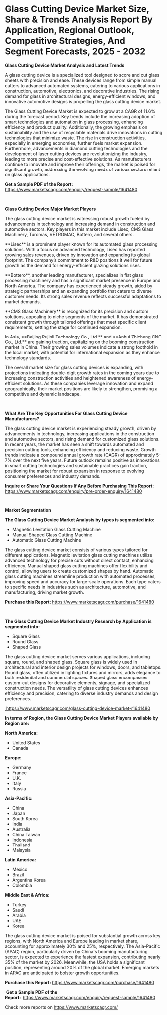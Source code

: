 <p><h1>Glass Cutting Device Market Size, Share & Trends Analysis Report By Application, Regional Outlook, Competitive Strategies, And Segment Forecasts, 2025 - 2032</h1></p><p><strong>Glass Cutting Device Market Analysis and Latest Trends</strong></p>
<p><p>A glass cutting device is a specialized tool designed to score and cut glass sheets with precision and ease. These devices range from simple manual cutters to advanced automated systems, catering to various applications in construction, automotive, electronics, and decorative industries. The rising demand for glass in architectural designs, energy-efficient windows, and innovative automotive designs is propelling the glass cutting device market.</p><p>The Glass Cutting Device Market is expected to grow at a CAGR of 11.6% during the forecast period. Key trends include the increasing adoption of smart technologies and automation in glass processing, enhancing efficiency and product quality. Additionally, the growing emphasis on sustainability and the use of recyclable materials drive innovations in cutting technologies that minimize waste. The rise in construction activities, especially in emerging economies, further fuels market expansion. Furthermore, advancements in diamond cutting technologies and the development of laser cutting devices are revolutionizing the industry, leading to more precise and cost-effective solutions. As manufacturers continue to innovate and improve their offerings, the market is poised for significant growth, addressing the evolving needs of various sectors reliant on glass applications.</p></p>
<p><strong>Get a Sample PDF of the Report:&nbsp;</strong> <a href="https://www.marketscagr.com/enquiry/request-sample/1641480?utm_campaign=2262&utm_medium=2&utm_source=Github&utm_content=ia&utm_term=22022025&utm_id=glass-cutting-device">https://www.marketscagr.com/enquiry/request-sample/1641480</a></p>
<p>&nbsp;</p>
<p><strong>Glass Cutting Device Major Market Players</strong></p>
<p><p>The glass cutting device market is witnessing robust growth fueled by advancements in technology and increasing demand in construction and automotive sectors. Key players in this market include Lisec, CMS Glass Machinery, Turomas, VETROMAC, Bottero, and several others.</p><p>**Lisec** is a prominent player known for its automated glass processing solutions. With a focus on advanced technology, Lisec has reported growing sales revenues, driven by innovation and expanding its global footprint. The company’s commitment to R&D positions it well for future growth as the demand for energy-efficient glazing solutions rises.</p><p>**Bottero**, another leading manufacturer, specializes in flat glass processing machinery and has a significant market presence in Europe and North America. The company has experienced steady growth, aided by strategic partnerships and an expanding portfolio that caters to diverse customer needs. Its strong sales revenue reflects successful adaptations to market demands.</p><p>**CMS Glass Machinery** is recognized for its precision and custom solutions, appealing to niche segments of the market. It has demonstrated consistent growth through tailored offerings that meet specific client requirements, setting the stage for continued expansion.</p><p>In Asia, **Beijing Pujinli Technology Co., Ltd.** and **Anhui Zhicheng CNC Co., Ltd.** are gaining traction, capitalizing on the booming construction market in China. Their growing sales volumes indicate a strong foothold in the local market, with potential for international expansion as they enhance technology standards.</p><p>The overall market size for glass cutting devices is expanding, with projections indicating double-digit growth rates in the coming years due to increasing construction activities and heightened awareness of energy-efficient solutions. As these companies leverage innovation and expand geographically, their market positions are likely to strengthen, promising a competitive and dynamic landscape.</p></p>
<p>&nbsp;</p>
<p><strong>What Are The Key Opportunities For Glass Cutting Device Manufacturers?</strong></p>
<p><p>The glass cutting device market is experiencing steady growth, driven by advancements in technology, increasing applications in the construction and automotive sectors, and rising demand for customized glass solutions. In recent years, the market has seen a shift towards automated and precision cutting tools, enhancing efficiency and reducing waste. Growth trends indicate a compound annual growth rate (CAGR) of approximately 5-7% over the next five years. Future outlook remains positive as innovations in smart cutting technologies and sustainable practices gain traction, positioning the market for robust expansion in response to evolving consumer preferences and industry demands.</p></p>
<p><strong>Inquire or Share Your Questions If Any Before Purchasing This Report:</strong> <a href="https://www.marketscagr.com/enquiry/pre-order-enquiry/1641480?utm_campaign=2262&utm_medium=2&utm_source=Github&utm_content=ia&utm_term=22022025&utm_id=glass-cutting-device">https://www.marketscagr.com/enquiry/pre-order-enquiry/1641480</a></p>
<p>&nbsp;</p>
<p><strong>Market Segmentation</strong></p>
<p><strong>The Glass Cutting Device Market Analysis by types is segmented into:</strong></p>
<p><ul><li>Magnetic Levitation Glass Cutting Machine</li><li>Manual Shaped Glass Cutting Machine</li><li>Automatic Glass Cutting Machine</li></ul></p>
<p><p>The glass cutting device market consists of various types tailored for different applications. Magnetic levitation glass cutting machines utilize advanced technology for precise cuts without direct contact, enhancing efficiency. Manual shaped glass cutting machines offer flexibility and control, allowing users to create customized shapes by hand. Automatic glass cutting machines streamline production with automated processes, improving speed and accuracy for large-scale operations. Each type caters to specific needs in industries such as architecture, automotive, and manufacturing, driving market growth.</p></p>
<p><strong>Purchase this Report:&nbsp;</strong><a href="https://www.marketscagr.com/purchase/1641480?utm_campaign=2262&utm_medium=2&utm_source=Github&utm_content=ia&utm_term=22022025&utm_id=glass-cutting-device">https://www.marketscagr.com/purchase/1641480</a></p>
<p>&nbsp;</p>
<p><strong>The Glass Cutting Device Market Industry Research by Application is segmented into:</strong></p>
<p><ul><li>Square Glass</li><li>Round Glass</li><li>Shaped Glass</li></ul></p>
<p><p>The glass cutting device market serves various applications, including square, round, and shaped glass. Square glass is widely used in architectural and interior design projects for windows, doors, and tabletops. Round glass, often utilized in lighting fixtures and mirrors, adds elegance to both residential and commercial spaces. Shaped glass encompasses custom-cut designs for decorative elements, signage, and specialized construction needs. The versatility of glass cutting devices enhances efficiency and precision, catering to diverse industry demands and design preferences.</p></p>
<p><a href="https://www.marketscagr.com/glass-cutting-device-market-r1641480?utm_campaign=2262&utm_medium=2&utm_source=Github&utm_content=ia&utm_term=22022025&utm_id=glass-cutting-device">&nbsp;https://www.marketscagr.com/glass-cutting-device-market-r1641480</a></p>
<p><strong>In terms of Region, the Glass Cutting Device Market Players available by Region are:</strong></p>
<p>
    <p> <strong> North America: </strong>
        <ul>
            <li>United States</li>
            <li>Canada</li>
        </ul>
        </p> 
    <p> <strong> Europe: </strong>
        <ul>
            <li>Germany</li>
            <li>France</li>
            <li>U.K.</li>
            <li>Italy</li>
            <li>Russia</li>
        </ul>
        </p> 
    <p> <strong> Asia-Pacific: </strong>
        <ul>
            <li>China</li>
            <li>Japan</li>
            <li>South Korea</li>
            <li>India</li>
            <li>Australia</li>
            <li>China Taiwan</li>
            <li>Indonesia</li>
            <li>Thailand</li>
            <li>Malaysia</li>
        </ul>
        </p> 
    <p> <strong> Latin America: </strong>
        <ul>
            <li>Mexico</li>
            <li>Brazil</li>
            <li>Argentina Korea</li>
            <li>Colombia</li>
        </ul>
        </p> 
    <p> <strong> Middle East & Africa: </strong>
        <ul>
            <li>Turkey</li>
            <li>Saudi</li>
            <li>Arabia</li>
            <li>UAE</li>
            <li>Korea</li>
        </ul>
    </p>
    </p>
<p><p>The glass cutting device market is poised for substantial growth across key regions, with North America and Europe leading in market share, accounting for approximately 30% and 25%, respectively. The Asia-Pacific (APAC) region, particularly driven by China's booming manufacturing sector, is expected to experience the fastest expansion, contributing nearly 35% of the market by 2026. Meanwhile, the USA holds a significant position, representing around 20% of the global market. Emerging markets in APAC are anticipated to bolster growth opportunities.</p></p>
<p><strong>Purchase this Report: </strong><a href="https://www.marketscagr.com/purchase/1641480?utm_campaign=2262&utm_medium=2&utm_source=Github&utm_content=ia&utm_term=22022025&utm_id=glass-cutting-device">https://www.marketscagr.com/purchase/1641480</a></p>
<p>&nbsp;<strong>Get a Sample PDF of the Report:&nbsp;&nbsp;</strong><a href="https://www.marketscagr.com/enquiry/request-sample/1641480?utm_campaign=2262&utm_medium=2&utm_source=Github&utm_content=ia&utm_term=22022025&utm_id=glass-cutting-device">https://www.marketscagr.com/enquiry/request-sample/1641480</a></p>
<p><strong></strong></p>
<p>Check more reports on <a href="https://www.marketscagr.com/?utm_campaign=2262&utm_medium=2&utm_source=Github&utm_content=ia&utm_term=22022025&utm_id=glass-cutting-device">https://www.marketscagr.com/</a></p>
